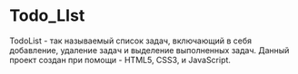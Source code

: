 # Todo_LIst
TodoList - так называемый список задач, включающий в себя добавление, удаление задач и выделение выполненных задач.
Данный проект создан при помощи - HTML5, CSS3, и JavaScript.
